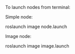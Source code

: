 To launch nodes from terminal:


Simple node:

roslaunch image node.launch


Image node:

roslaunch image image.launch

